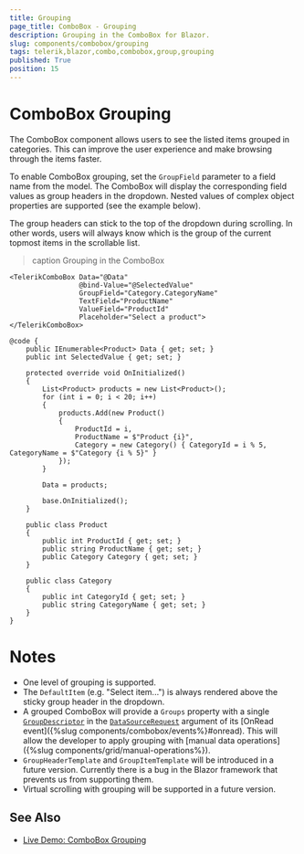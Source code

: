 ```yaml
---
title: Grouping
page_title: ComboBox - Grouping
description: Grouping in the ComboBox for Blazor.
slug: components/combobox/grouping
tags: telerik,blazor,combo,combobox,group,grouping
published: True
position: 15
---
```


# ComboBox Grouping

The ComboBox component allows users to see the listed items grouped in categories. This can improve the user experience and make browsing through the items faster.

To enable ComboBox grouping, set the `GroupField` parameter to a field name from the model. The ComboBox will display the corresponding field values as group headers in the dropdown. Nested values of complex object properties are supported (see the example below).

The group headers can stick to the top of the dropdown during scrolling. In other words, users will always know which is the group of the current topmost items in the scrollable list.

>caption Grouping in the ComboBox

````CSHTML
<TelerikComboBox Data="@Data"
                 @bind-Value="@SelectedValue"
                 GroupField="Category.CategoryName"
                 TextField="ProductName"
                 ValueField="ProductId"
                 Placeholder="Select a product">
</TelerikComboBox>

@code {
    public IEnumerable<Product> Data { get; set; }
    public int SelectedValue { get; set; }

    protected override void OnInitialized()
    {
        List<Product> products = new List<Product>();
        for (int i = 0; i < 20; i++)
        {
            products.Add(new Product()
            {
                ProductId = i,
                ProductName = $"Product {i}",
                Category = new Category() { CategoryId = i % 5, CategoryName = $"Category {i % 5}" }
            });
        }

        Data = products;

        base.OnInitialized();
    }

    public class Product
    {
        public int ProductId { get; set; }
        public string ProductName { get; set; }
        public Category Category { get; set; }
    }

    public class Category
    {
        public int CategoryId { get; set; }
        public string CategoryName { get; set; }
    }
}
````

# Notes

* One level of grouping is supported.
* The `DefaultItem` (e.g. "Select item...") is always rendered above the sticky group header in the dropdown.
* A grouped ComboBox will provide a `Groups` property with a single [`GroupDescriptor`](https://docs.telerik.com/blazor-ui/api/Telerik.DataSource.GroupDescriptor) in the [`DataSourceRequest`](https://docs.telerik.com/blazor-ui/api/Telerik.DataSource.DataSourceRequest) argument of its [OnRead event]({%slug components/combobox/events%}#onread). This will allow the developer to apply grouping with [manual data operations]({%slug components/grid/manual-operations%}).
* `GroupHeaderTemplate` and `GroupItemTemplate` will be introduced in a future version. Currently there is a bug in the Blazor framework that prevents us from supporting them.
* Virtual scrolling with grouping will be supported in a future version.

## See Also

  * [Live Demo: ComboBox Grouping](https://demos.telerik.com/blazor-ui/combobox/grouping)
